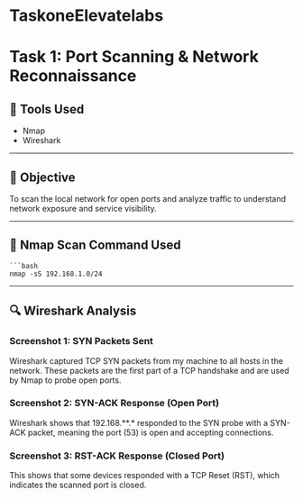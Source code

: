 # TaskoneElevatelabs
# Task 1: Port Scanning & Network Reconnaissance

## 🔧 Tools Used
- Nmap
- Wireshark

---

## 📍 Objective
To scan the local network for open ports and analyze traffic to understand network exposure and service visibility.

---

## 🚀 Nmap Scan Command Used
    ```bash
    nmap -sS 192.168.1.0/24

---

## 🔍 Wireshark Analysis

### Screenshot 1: SYN Packets Sent
Wireshark captured TCP SYN packets from my machine to all hosts in the network. These packets are the first part of a TCP handshake and are used by Nmap to probe open ports.

### Screenshot 2: SYN-ACK Response (Open Port)
Wireshark shows that 192.168.**.* responded to the SYN probe with a SYN-ACK packet, meaning the port (53) is open and accepting connections.

### Screenshot 3: RST-ACK Response (Closed Port)
This shows that some devices responded with a TCP Reset (RST), which indicates the scanned port is closed.

